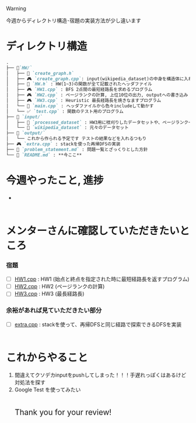 
> [!WARNING]  
> 今週からディレクトリ構造･宿題の実装方法が少し違います

# ディレクトリ構造

```markdown
.
├── 📂`HW/`
│   ├── 📝 `create_graph.h`
│   ├── 🎮 `create_graph.cpp`: input(wikipedia_dataset)の中身を構造体に入れて渡すプログラム
│   ├── 📝 `HW.h` : HW(1~3)の関数が全て記載されたヘッダファイル
│   ├── 🎮 `HW1.cpp` : BFS 2点間の最短経路長を求めるプログラム
│   ├── 🎮 `HW2.cpp` : ページランクの計算, 上位10位の出力, outputへの書き込み
│   ├── 🎮 `HW3.cpp` : Heuristic 最長経路長を焼きなますプログラム
│   └── 🧠 `main.cpp` : ヘッダファイルから色々includeして動かす
│   └── ✅ `test.cpp` : 関数のテスト用のプログラム
├── 📂 `input/`
│   ├── 📂 `processed_dataset` : HW3用に枝刈りしたデータセットや、ページランク一覧など
│   └── 📂 `wikipedia_dataset` : 元々のデータセット
├── 📂 `output/`
│   └── これから作られる予定です テストの結果などを入れるつもり
├── 🎮 `extra.cpp` : stackを使った再帰DFSの実装
├── 📖 `problem_statement.md` : 問題一覧とざっくりとした方針
└── 📕 `README.md` : **今ここ**

```

# 今週やったこと, 進捗　  
- 　  
　  
# メンターさんに確認していただきたいところ　  
### 宿題
- [ ] [HW1.cpp](https://github.com/ponzudomo/google-step/blob/main/Week4/HW/HW1.cpp) : HW1 (始点と終点を指定された時に最短経路長を返すプログラム)　  
- [ ] [HW2.cpp](https://github.com/ponzudomo/google-step/blob/main/Week4/HW/HW2.cpp) : HW2 (ページランクの計算)　  
- [ ] [HW3.cpp](https://github.com/ponzudomo/google-step/blob/main/Week4/HW/HW3.cpp) : HW3 (最長経路長)　  
### 余裕があれば見ていただきたい部分　  
- [ ] [extra.cpp](https://github.com/ponzudomo/google-step/blob/main/Week4/extra.cpp) : stackを使って、再帰DFSと同じ経路で探索できるDFSを実装　  
　  
# これからやること　  
1. 間違えてクソデカinputをpushしてしまった！！！手遅れっぽくはあるけど対処法を探す　
2. Google Test を使ってみたい  
　  
　  
<span style="font-size:150%">Thank you for your review!</span>

